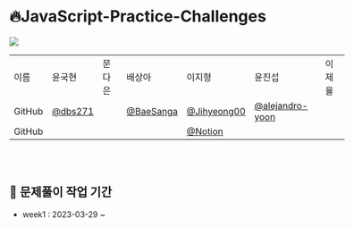 
# 🔥JavaScript-Practice-Challenges
<img src="https://img.shields.io/badge/JavaScript-F7DF1E?style=flat&logo=JavaScript&logoColor=white" />
<table style="margin-left: auto; margin-right: auto; width: 600px; height: 200px;">
            <tr>
                <td>이름</td>
                <td>윤국현</td>
                <td>문다은</td>
                <td>배상아</td>
                <td>이지형</td>
                <td>윤진섭</td>
                <td>이제율</td>
            </tr>
            <tr>
                <td>GitHub</td>
                <td><a href="https://github.com/dbs271">@dbs271</a></td>
                <td><a href=""></a></td>
                <td><a href="https://github.com/BaeSanga">@BaeSanga</a></td>
                <td><a href="https://github.com/Jihyeong00">@Jihyeong00</a></td>
                <td><a href="https://github.com/alejandro-yoon">@alejandro-yoon</a></td>
                <td><a href=""></a></td>
            </tr>
            <tr>
                <td>GitHub</td>
                <td><a href=""></a></td>
                <td><a href=""></a></td>
                <td><a href=""></a></td>
                <td><a href="[https://lyrical-buffet-fad.notion.site/2fc13841555b4646a279baabc08ef780](https://lyrical-buffet-fad.notion.site/2fc13841555b4646a279baabc08ef780)">@Notion</a></td>
                <td><a href=""></a></td>
                <td><a href=""></a></td>
            </tr>
  </table>

## :book: 문제풀이 작업 기간
- week1 : 2023-03-29 ~ 
